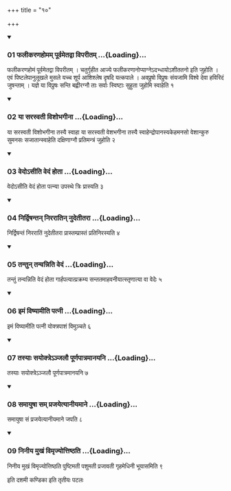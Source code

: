 +++
title = "१०"

+++

<div class="js_include" includetitle="true" newlevelforh1="3" unfilled="" url="/vedAH_yajuH/taittirIyam/sUtram/ApastambaH/shrautam/vishvAsa-prastutiH/03/10/01_phalIkaraNahomam_pUrvametadvA_viparItam.md">
<details open><summary><h3>01 फलीकरणहोमम् पूर्वमेतद्वा विपरीतम् ...{Loading}...</h3></summary>

फलीकरणहोमं पूर्वमेतद्वा विपरीतम् । चतुर्गृहीत आज्ये फलीकरणानोप्याग्नेऽदभ्धायोऽशीततनो इति जुहोति । एवं पिष्टलेपानुलूखले मुसले यच्च शूर्प आशिश्लेष दृषदि यत्कपाले । अवप्रुषो विप्रुषः संयजामि विश्वे देवा हविरिदं जुषन्ताम् । यज्ञे या विप्रुषः सन्ति बह्वीरग्नौ ताः सर्वाः स्विष्टाः सुहुता जुहोमि स्वाहेति १
</details>
</div>


<div class="js_include" includetitle="true" newlevelforh1="3" unfilled="" url="/vedAH_yajuH/taittirIyam/sUtram/ApastambaH/shrautam/vishvAsa-prastutiH/03/10/02_yA_sarasvatI_vishobhagInA.md">
<details open><summary><h3>02 या सरस्वती विशोभगीना ...{Loading}...</h3></summary>

या सरस्वती विशोभगीना तस्यै स्वाहा या सरस्वती वेशभगीना तस्यै स्वाहेन्द्रोपानस्यकेहमनसो वेशान्कुरु सुमनसः सजातान्स्वाहेति दक्षिणाग्नौ प्रतिमन्त्रं जुहोति २
</details>
</div>


<div class="js_include" includetitle="true" newlevelforh1="3" unfilled="" url="/vedAH_yajuH/taittirIyam/sUtram/ApastambaH/shrautam/vishvAsa-prastutiH/03/10/03_vedo-sIti_vedaM_hotA.md">
<details open><summary><h3>03 वेदोऽसीति वेदं होता ...{Loading}...</h3></summary>

वेदोऽसीति वेदं होता पत्न्या उपस्थे त्रिः प्रास्यति ३
</details>
</div>


<div class="js_include" includetitle="true" newlevelforh1="3" unfilled="" url="/vedAH_yajuH/taittirIyam/sUtram/ApastambaH/shrautam/vishvAsa-prastutiH/03/10/04_nirdviShantan_nirarAtin_nudetItarA.md">
<details open><summary><h3>04 निर्द्विषन्तन् निररातिन् नुदेतीतरा ...{Loading}...</h3></summary>

निर्द्विषन्तं निररातिं नुदेतीतरा प्रास्तम्प्रास्तं प्रतिनिरस्यति ४
</details>
</div>


<div class="js_include" includetitle="true" newlevelforh1="3" unfilled="" url="/vedAH_yajuH/taittirIyam/sUtram/ApastambaH/shrautam/vishvAsa-prastutiH/03/10/05_tantun_tanvanniti_vedaM.md">
<details open><summary><h3>05 तन्तुन् तन्वन्निति वेदं ...{Loading}...</h3></summary>

तन्तुं तन्वन्निति वेदं होता गार्हपत्यात्प्रक्रम्य सन्ततमाहवनीयात्स्तृणात्या वा वेदेः ५
</details>
</div>


<div class="js_include" includetitle="true" newlevelforh1="3" unfilled="" url="/vedAH_yajuH/taittirIyam/sUtram/ApastambaH/shrautam/vishvAsa-prastutiH/03/10/06_imaM_viShyAmIti_patnI.md">
<details open><summary><h3>06 इमं विष्यामीति पत्नी ...{Loading}...</h3></summary>

इमं विष्यामीति पत्नी योक्त्रपाशं विमुञ्चते ६
</details>
</div>


<div class="js_include" includetitle="true" newlevelforh1="3" unfilled="" url="/vedAH_yajuH/taittirIyam/sUtram/ApastambaH/shrautam/vishvAsa-prastutiH/03/10/07_tasyAH_sayoktre-njalau_pUrNapAtramAnayani.md">
<details open><summary><h3>07 तस्याः सयोक्त्रेऽञ्जलौ पूर्णपात्रमानयनि ...{Loading}...</h3></summary>

तस्याः सयोक्त्रेऽञ्जलौ पूर्णपात्रमानयनि ७
</details>
</div>


<div class="js_include" includetitle="true" newlevelforh1="3" unfilled="" url="/vedAH_yajuH/taittirIyam/sUtram/ApastambaH/shrautam/vishvAsa-prastutiH/03/10/08_samAyuShA_sam_prajayetyAnIyamAne.md">
<details open><summary><h3>08 समायुषा सम् प्रजयेत्यानीयमाने ...{Loading}...</h3></summary>

समायुषा सं प्रजयेत्यानीयमाने जपति ८
</details>
</div>


<div class="js_include" includetitle="true" newlevelforh1="3" unfilled="" url="/vedAH_yajuH/taittirIyam/sUtram/ApastambaH/shrautam/vishvAsa-prastutiH/03/10/09_ninIya_mukhaM_vimRjyottiShThati.md">
<details open><summary><h3>09 निनीय मुखं विमृज्योत्तिष्ठति ...{Loading}...</h3></summary>

निनीय मुखं विमृज्योत्तिष्ठति पुष्टिमती पशुमती प्रजावती गृहमेधिनी भूयासमिति ९
</details>
</div>



  
इति दशमी कण्डिका 
इति तृतीयः पटलः
